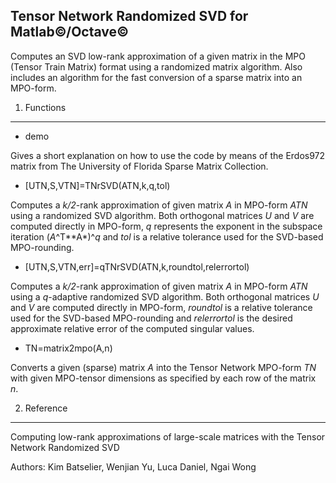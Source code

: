 Tensor Network Randomized SVD for Matlab&copy;/Octave&copy;
-------------------------------------------------------------------------------------------------------

Computes an SVD low-rank approximation of a given matrix in the MPO (Tensor Train Matrix) format using a randomized matrix algorithm. Also includes an algorithm for the fast conversion of a sparse matrix into an MPO-form. 

1. Functions
------------

* demo

Gives a short explanation on how to use the code by means of the Erdos972 matrix from The University of Florida Sparse Matrix Collection.

* [UTN,S,VTN]=TNrSVD(ATN,k,q,tol)

Computes a *k/2*-rank approximation of given matrix *A* in MPO-form *ATN* using a randomized SVD algorithm. Both orthogonal matrices *U* and *V* are computed directly in MPO-form, *q* represents the exponent in the subspace iteration (*A*^T**A*)^*q* and *tol* is a relative tolerance used for the SVD-based MPO-rounding.

* [UTN,S,VTN,err]=qTNrSVD(ATN,k,roundtol,relerrortol)

Computes a *k/2*-rank approximation of given matrix *A* in MPO-form *ATN* using a *q*-adaptive randomized SVD algorithm. Both orthogonal matrices *U* and *V* are computed directly in MPO-form, *roundtol* is a relative tolerance used for the SVD-based MPO-rounding and *relerrortol* is the desired approximate relative error of the computed singular values.

* TN=matrix2mpo(A,n)

Converts a given (sparse) matrix *A* into the Tensor Network MPO-form *TN* with given MPO-tensor dimensions as specified by each row of the matrix *n*. 


2. Reference
------------

Computing low-rank approximations of large-scale matrices with the Tensor Network Randomized SVD

Authors: Kim Batselier, Wenjian Yu, Luca Daniel, Ngai Wong

